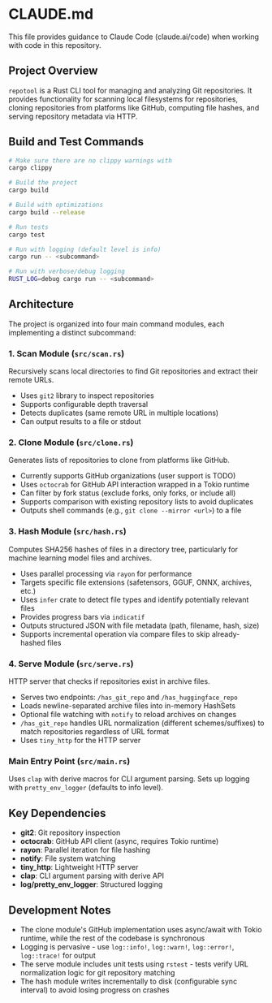 # CLAUDE.md

This file provides guidance to Claude Code (claude.ai/code) when working with code in this repository.

## Project Overview

`repotool` is a Rust CLI tool for managing and analyzing Git repositories. It provides functionality for scanning local filesystems for repositories, cloning repositories from platforms like GitHub, computing file hashes, and serving repository metadata via HTTP.

## Build and Test Commands

```bash
# Make sure there are no clippy warnings with
cargo clippy

# Build the project
cargo build

# Build with optimizations
cargo build --release

# Run tests
cargo test

# Run with logging (default level is info)
cargo run -- <subcommand>

# Run with verbose/debug logging
RUST_LOG=debug cargo run -- <subcommand>
```

## Architecture

The project is organized into four main command modules, each implementing a distinct subcommand:

### 1. Scan Module (`src/scan.rs`)
Recursively scans local directories to find Git repositories and extract their remote URLs.
- Uses `git2` library to inspect repositories
- Supports configurable depth traversal
- Detects duplicates (same remote URL in multiple locations)
- Can output results to a file or stdout

### 2. Clone Module (`src/clone.rs`)
Generates lists of repositories to clone from platforms like GitHub.
- Currently supports GitHub organizations (user support is TODO)
- Uses `octocrab` for GitHub API interaction wrapped in a Tokio runtime
- Can filter by fork status (exclude forks, only forks, or include all)
- Supports comparison with existing repository lists to avoid duplicates
- Outputs shell commands (e.g., `git clone --mirror <url>`) to a file

### 3. Hash Module (`src/hash.rs`)
Computes SHA256 hashes of files in a directory tree, particularly for machine learning model files and archives.
- Uses parallel processing via `rayon` for performance
- Targets specific file extensions (safetensors, GGUF, ONNX, archives, etc.)
- Uses `infer` crate to detect file types and identify potentially relevant files
- Provides progress bars via `indicatif`
- Outputs structured JSON with file metadata (path, filename, hash, size)
- Supports incremental operation via compare files to skip already-hashed files

### 4. Serve Module (`src/serve.rs`)
HTTP server that checks if repositories exist in archive files.
- Serves two endpoints: `/has_git_repo` and `/has_huggingface_repo`
- Loads newline-separated archive files into in-memory HashSets
- Optional file watching with `notify` to reload archives on changes
- `/has_git_repo` handles URL normalization (different schemes/suffixes) to match repositories regardless of URL format
- Uses `tiny_http` for the HTTP server

### Main Entry Point (`src/main.rs`)
Uses `clap` with derive macros for CLI argument parsing. Sets up logging with `pretty_env_logger` (defaults to info level).

## Key Dependencies

- **git2**: Git repository inspection
- **octocrab**: GitHub API client (async, requires Tokio runtime)
- **rayon**: Parallel iteration for file hashing
- **notify**: File system watching
- **tiny_http**: Lightweight HTTP server
- **clap**: CLI argument parsing with derive API
- **log/pretty_env_logger**: Structured logging

## Development Notes

- The clone module's GitHub implementation uses async/await with Tokio runtime, while the rest of the codebase is synchronous
- Logging is pervasive - use `log::info!`, `log::warn!`, `log::error!`, `log::trace!` for output
- The serve module includes unit tests using `rstest` - tests verify URL normalization logic for git repository matching
- The hash module writes incrementally to disk (configurable sync interval) to avoid losing progress on crashes
